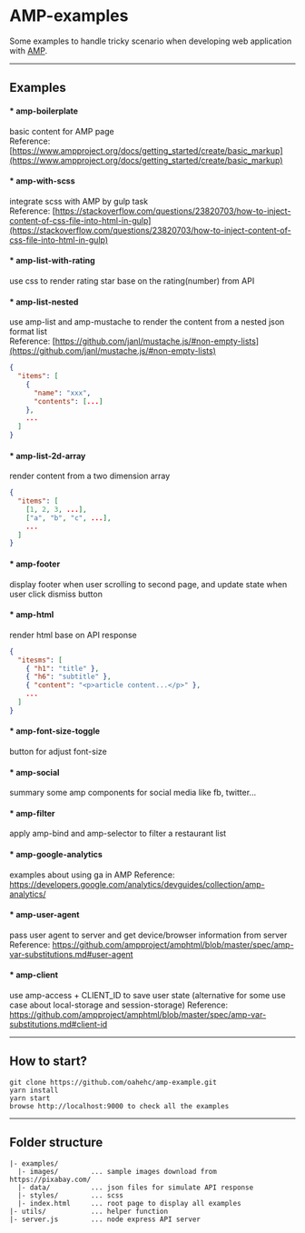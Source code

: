 # AMP-examples

Some examples to handle tricky scenario when developing web application with [AMP](https://www.ampproject.org/).

---

## Examples

#### \* amp-boilerplate

basic content for AMP page  
Reference: [https://www.ampproject.org/docs/getting_started/create/basic_markup](https://www.ampproject.org/docs/getting_started/create/basic_markup)

#### \* amp-with-scss

integrate scss with AMP by gulp task  
Reference: [https://stackoverflow.com/questions/23820703/how-to-inject-content-of-css-file-into-html-in-gulp](https://stackoverflow.com/questions/23820703/how-to-inject-content-of-css-file-into-html-in-gulp)

#### \* amp-list-with-rating

use css to render rating star base on the rating(number) from API

#### \* amp-list-nested

use amp-list and amp-mustache to render the content from a nested json format list  
Reference: [https://github.com/janl/mustache.js/#non-empty-lists](https://github.com/janl/mustache.js/#non-empty-lists)

```json
{
  "items": [
    {
      "name": "xxx",
      "contents": [...]
    },
    ...
  ]
}
```

#### \* amp-list-2d-array

render content from a two dimension array

```json
{
  "items": [
    [1, 2, 3, ...],
    ["a", "b", "c", ...],
    ...
  ]
}
```

#### \* amp-footer

display footer when user scrolling to second page, and update state when user click dismiss button

#### \* amp-html

render html base on API response

```json
{
  "itesms": [
    { "h1": "title" },
    { "h6": "subtitle" },
    { "content": "<p>article content...</p>" },
    ...
  ]
}

```

#### \* amp-font-size-toggle

button for adjust font-size

#### \* amp-social

summary some amp components for social media like fb, twitter...

#### \* amp-filter

apply amp-bind and amp-selector to filter a restaurant list

#### \* amp-google-analytics

examples about using ga in AMP
Reference: https://developers.google.com/analytics/devguides/collection/amp-analytics/

#### \* amp-user-agent

pass user agent to server and get device/browser information from server
Reference: https://github.com/ampproject/amphtml/blob/master/spec/amp-var-substitutions.md#user-agent

#### \* amp-client

use amp-access + CLIENT_ID to save user state
(alternative for some use case about local-storage and session-storage)
Reference: https://github.com/ampproject/amphtml/blob/master/spec/amp-var-substitutions.md#client-id

---

## How to start?

```
git clone https://github.com/oahehc/amp-example.git
yarn install
yarn start
browse http://localhost:9000 to check all the examples
```

---

## Folder structure

```
|- examples/
  |- images/        ... sample images download from https://pixabay.com/
  |- data/          ... json files for simulate API response
  |- styles/        ... scss
  |- index.html     ... root page to display all examples
|- utils/           ... helper function
|- server.js        ... node express API server
```

